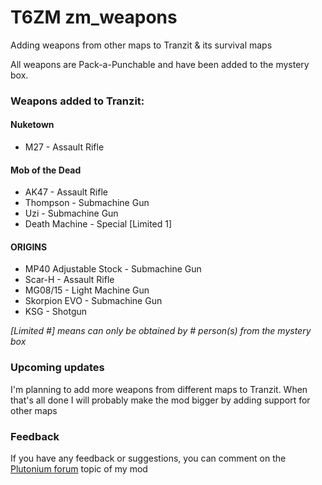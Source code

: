 # T6ZM zm_weapons
Adding weapons from other maps to Tranzit & its survival maps

All weapons are Pack-a-Punchable and have been added to the mystery box.

### Weapons added to Tranzit:
#### Nuketown
- M27 - Assault Rifle
#### Mob of the Dead
- AK47 - Assault Rifle
- Thompson - Submachine Gun
- Uzi - Submachine Gun
- Death Machine - Special [Limited 1]
#### ORIGINS
- MP40 Adjustable Stock - Submachine Gun
- Scar-H - Assault Rifle
- MG08/15 - Light Machine Gun
- Skorpion EVO - Submachine Gun
- KSG - Shotgun

*[Limited #] means can only be obtained by # person(s) from the mystery box*

### Upcoming updates
I'm planning to add more weapons from different maps to Tranzit. 
When that's all done I will probably make the mod bigger by adding support for other maps


### Feedback
If you have any feedback or suggestions, you can comment on the [Plutonium forum](https://forum.plutonium.pw/topic/37621/release-zm-zm_weapons-adding-map-exclusive-weapons-to-tranzit) topic of my mod
